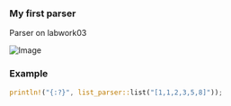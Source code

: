 ### My first parser

Parser on labwork03

![Image](images/parser.png)

 ### Example

```rust 
println!("{:?}", list_parser::list("[1,1,2,3,5,8]"));

```